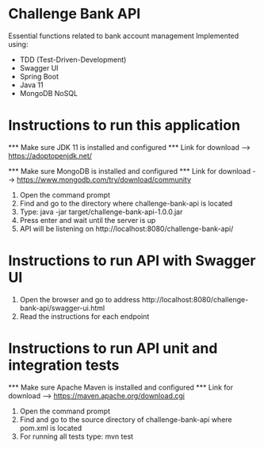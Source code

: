 # Challenge Bank API
Essential functions related to bank account management
Implemented using:
- TDD (Test-Driven-Development)
- Swagger UI
- Spring Boot
- Java 11
- MongoDB NoSQL

# Instructions to run this application

*** Make sure JDK 11 is installed and configured ***
Link for download --> https://adoptopenjdk.net/

*** Make sure MongoDB is installed and configured ***
Link for download --> https://www.mongodb.com/try/download/community

1. Open the command prompt
2. Find and go to the directory where challenge-bank-api is located
3. Type: java -jar target/challenge-bank-api-1.0.0.jar
4. Press enter and wait until the server is up
5. API will be listening on http://localhost:8080/challenge-bank-api/

# Instructions to run API with Swagger UI

1. Open the browser and go to address http://localhost:8080/challenge-bank-api/swagger-ui.html
2. Read the instructions for each endpoint

# Instructions to run API unit and integration tests

*** Make sure Apache Maven is installed and configured ***
Link for download --> https://maven.apache.org/download.cgi

1. Open the command prompt
2. Find and go to the source directory of challenge-bank-api where pom.xml is located
3. For running all tests type: mvn test